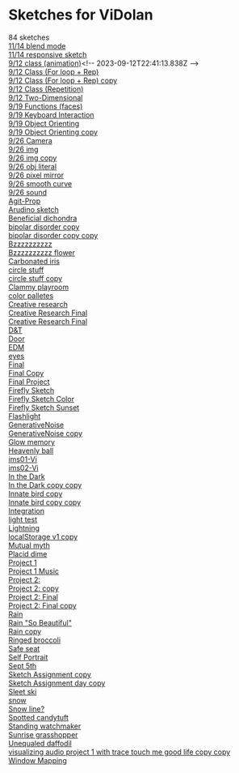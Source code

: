 # Sketches for ViDolan
84 sketches  
[11/14 blend mode](https://editor.p5js.org/ViDolan/sketches/Pl6MTyAfn)<!-- 2023-11-15T00:47:57.224Z -->  
[11/14 responsive sketch](https://editor.p5js.org/ViDolan/sketches/gJVDrVRYu)<!-- 2023-11-15T00:44:33.726Z -->  
[9/12 class (animation)](https://editor.p5js.org/ViDolan/sketches/17QNUThU_)<!-- 2023-09-12T22:41:13.838Z -->  
[9/12 Class (For loop + Rep)](https://editor.p5js.org/ViDolan/sketches/X1lkyJ5wJ)<!-- 2025-03-13T14:31:47.160Z -->  
[9/12 Class (For loop + Rep) copy](https://editor.p5js.org/ViDolan/sketches/Bk7cwvu17)<!-- 2024-02-08T20:56:07.896Z -->  
[9/12 Class (Repetition)](https://editor.p5js.org/ViDolan/sketches/b910JKyQg)<!-- 2023-09-12T22:48:49.645Z -->  
[9/12 Two-Dimensional](https://editor.p5js.org/ViDolan/sketches/dcuZuQnA5)<!-- 2023-09-13T20:22:15.676Z -->  
[9/19 Functions (faces)](https://editor.p5js.org/ViDolan/sketches/XuPbKpYva)<!-- 2023-09-19T22:26:38.086Z -->  
[9/19 Keyboard Interaction](https://editor.p5js.org/ViDolan/sketches/gDYj_EwNy)<!-- 2023-09-19T21:58:25.376Z -->  
[9/19 Object Orienting](https://editor.p5js.org/ViDolan/sketches/5-JtOZSer)<!-- 2023-09-19T23:21:38.205Z -->  
[9/19 Object Orienting copy](https://editor.p5js.org/ViDolan/sketches/AgAQZcipA)<!-- 2023-09-23T00:55:00.571Z -->  
[9/26 Camera](https://editor.p5js.org/ViDolan/sketches/KdF4KjIMk)<!-- 2023-09-27T00:17:42.869Z -->  
[9/26 img](https://editor.p5js.org/ViDolan/sketches/LWqw1ycEh)<!-- 2023-09-26T23:29:32.261Z -->  
[9/26 img copy](https://editor.p5js.org/ViDolan/sketches/E15zEZvHi)<!-- 2023-09-26T23:55:35.034Z -->  
[9/26 obj literal](https://editor.p5js.org/ViDolan/sketches/q_nIOK2Ne)<!-- 2023-09-26T22:11:40.211Z -->  
[9/26 pixel mirror](https://editor.p5js.org/ViDolan/sketches/9m1h69z67)<!-- 2023-09-27T00:17:37.289Z -->  
[9/26 smooth curve](https://editor.p5js.org/ViDolan/sketches/tPx3mSlqV)<!-- 2023-09-26T21:59:51.716Z -->  
[9/26 sound](https://editor.p5js.org/ViDolan/sketches/_iEteZM2v)<!-- 2023-12-12T01:34:34.937Z -->  
[Agit-Prop](https://editor.p5js.org/ViDolan/sketches/aP-lDLmAM)<!-- 2024-03-14T03:15:23.342Z -->  
[Arudino sketch](https://editor.p5js.org/ViDolan/sketches/4iLgaui_Y)<!-- 2023-12-12T03:43:12.854Z -->  
[Beneficial dichondra](https://editor.p5js.org/ViDolan/sketches/ZHQo2LCfk)<!-- 2023-09-15T02:53:44.824Z -->  
[bipolar disorder copy](https://editor.p5js.org/ViDolan/sketches/fOBSA0Kg9)<!-- 2023-12-11T17:12:30.179Z -->  
[bipolar disorder copy copy](https://editor.p5js.org/ViDolan/sketches/_L1pnmV8q)<!-- 2023-12-15T01:13:54.497Z -->  
[Bzzzzzzzzzz](https://editor.p5js.org/ViDolan/sketches/7EdZMl8EP)<!-- 2023-09-24T20:01:51.815Z -->  
[Bzzzzzzzzzz flower](https://editor.p5js.org/ViDolan/sketches/9gIlwInJy)<!-- 2023-09-24T20:01:43.053Z -->  
[Carbonated iris](https://editor.p5js.org/ViDolan/sketches/oOhacyyOZ)<!-- 2023-09-24T19:16:34.806Z -->  
[circle stuff](https://editor.p5js.org/ViDolan/sketches/3UK4DO4I1)<!-- 2024-02-05T19:56:47.756Z -->  
[circle stuff copy](https://editor.p5js.org/ViDolan/sketches/ycU5VSBMm)<!-- 2024-02-05T19:57:12.095Z -->  
[Clammy playroom](https://editor.p5js.org/ViDolan/sketches/7nw1fClac)<!-- 2024-01-28T23:34:47.817Z -->  
[color palletes](https://editor.p5js.org/ViDolan/sketches/WIkV-Q97k)<!-- 2023-10-01T19:08:41.675Z -->  
[Creative research](https://editor.p5js.org/ViDolan/sketches/a53CYfsv1)<!-- 2024-02-08T21:45:34.144Z -->  
[Creative Research Final](https://editor.p5js.org/ViDolan/sketches/p9oKDaoPY)<!-- 2024-04-28T15:51:31.369Z -->  
[Creative Research Final](https://editor.p5js.org/ViDolan/sketches/0G6Xa7k5v-)<!-- 2024-04-18T18:18:04.215Z -->  
[D&T](https://editor.p5js.org/ViDolan/sketches/HUlkgQ5bg)<!-- 2024-04-18T18:17:10.772Z -->  
[Door](https://editor.p5js.org/ViDolan/sketches/zHR3o_x83)<!-- 2024-04-22T19:15:38.970Z -->  
[EDM](https://editor.p5js.org/ViDolan/sketches/2TY6e1REY)<!-- 2023-10-01T23:39:34.965Z -->  
[eyes](https://editor.p5js.org/ViDolan/sketches/2E8JT3Jyk)<!-- 2024-04-19T04:16:01.010Z -->  
[Final](https://editor.p5js.org/ViDolan/sketches/kgEsYHCJ7)<!-- 2024-04-18T22:55:16.127Z -->  
[Final Copy](https://editor.p5js.org/ViDolan/sketches/VbmxZH6l-)<!-- 2024-01-28T22:10:34.706Z -->  
[Final Project](https://editor.p5js.org/ViDolan/sketches/tESlbQPmm)<!-- 2024-12-04T14:41:51.970Z -->  
[Firefly Sketch](https://editor.p5js.org/ViDolan/sketches/gHoJAtaRM)<!-- 2023-09-10T22:37:10.095Z -->  
[Firefly Sketch Color](https://editor.p5js.org/ViDolan/sketches/d1zF8Lc2H)<!-- 2023-09-10T23:23:17.406Z -->  
[Firefly Sketch Sunset](https://editor.p5js.org/ViDolan/sketches/4tHSNm_NL)<!-- 2023-09-10T23:23:33.046Z -->  
[Flashlight](https://editor.p5js.org/ViDolan/sketches/IhteVO2n7)<!-- 2023-09-18T00:05:10.192Z -->  
[GenerativeNoise](https://editor.p5js.org/ViDolan/sketches/79veR7EAq)<!-- 2025-03-26T01:57:10.344Z -->  
[GenerativeNoise copy](https://editor.p5js.org/ViDolan/sketches/iB9-joFWU)<!-- 2025-03-26T02:08:27.812Z -->  
[Glow memory](https://editor.p5js.org/ViDolan/sketches/Jo7NnSJZG)<!-- 2024-04-30T21:21:44.108Z -->  
[Heavenly ball](https://editor.p5js.org/ViDolan/sketches/wdUSZubtf)<!-- 2024-04-28T14:46:01.814Z -->  
[ims01-Vi](https://editor.p5js.org/ViDolan/sketches/kXK6vGmiTt)<!-- 2025-03-13T15:46:08.990Z -->  
[ims02-Vi](https://editor.p5js.org/ViDolan/sketches/ugJpz97jW)<!-- 2025-04-03T14:50:21.784Z -->  
[In the Dark](https://editor.p5js.org/ViDolan/sketches/73qkSHU8y)<!-- 2023-09-18T00:05:02.607Z -->  
[In the Dark copy copy](https://editor.p5js.org/ViDolan/sketches/2_DU3SAsl)<!-- 2023-09-17T22:26:34.684Z -->  
[Innate bird copy](https://editor.p5js.org/ViDolan/sketches/B1DyrldPR)<!-- 2023-12-12T03:41:15.924Z -->  
[Innate bird copy copy](https://editor.p5js.org/ViDolan/sketches/iI2SSpClq)<!-- 2023-12-06T16:49:13.036Z -->  
[Integration](https://editor.p5js.org/ViDolan/sketches/dPuOjGgZQ)<!-- 2024-04-02T04:51:12.173Z -->  
[light test](https://editor.p5js.org/ViDolan/sketches/Xc6g5xmgQ)<!-- 2023-10-01T19:07:05.708Z -->  
[Lightning](https://editor.p5js.org/ViDolan/sketches/j3q8FkBxS)<!-- 2023-09-29T02:27:41.078Z -->  
[localStorage v1 copy](https://editor.p5js.org/ViDolan/sketches/zVaxqBw3G)<!-- 2025-04-03T14:35:12.947Z -->  
[Mutual myth](https://editor.p5js.org/ViDolan/sketches/FKy0zfnMK)<!-- 2024-02-09T00:13:54.201Z -->  
[Placid dime](https://editor.p5js.org/ViDolan/sketches/iYc2_LPCU)<!-- 2023-11-11T18:04:13.861Z -->  
[Project 1](https://editor.p5js.org/ViDolan/sketches/gIzzMMYZa)<!-- 2023-10-02T01:45:59.000Z -->  
[Project 1 Music](https://editor.p5js.org/ViDolan/sketches/4sgWctMJX)<!-- 2023-10-03T03:42:13.118Z -->  
[Project 2:](https://editor.p5js.org/ViDolan/sketches/-oGVB600q)<!-- 2023-11-13T22:35:06.349Z -->  
[Project 2: copy](https://editor.p5js.org/ViDolan/sketches/4Q1Dy6G8N)<!-- 2023-11-13T22:25:35.067Z -->  
[Project 2: Final](https://editor.p5js.org/ViDolan/sketches/dNbJEX69p)<!-- 2023-11-13T22:37:43.036Z -->  
[Project 2: Final copy](https://editor.p5js.org/ViDolan/sketches/mUlPBf99R)<!-- 2024-11-18T23:33:56.640Z -->  
[Rain](https://editor.p5js.org/ViDolan/sketches/6eCO0E3wS)<!-- 2023-09-28T01:51:18.107Z -->  
[Rain "So Beautiful"](https://editor.p5js.org/ViDolan/sketches/d0HOiCIKC)<!-- 2024-01-31T23:52:50.751Z -->  
[Rain copy](https://editor.p5js.org/ViDolan/sketches/SGjoHPp1R)<!-- 2023-09-28T02:43:32.299Z -->  
[Ringed broccoli](https://editor.p5js.org/ViDolan/sketches/G4HUKc9KD)<!-- 2024-10-01T16:49:44.194Z -->  
[Safe seat](https://editor.p5js.org/ViDolan/sketches/d9bR8Q1yc)<!-- 2024-04-02T04:38:08.519Z -->  
[Self Portrait](https://editor.p5js.org/ViDolan/sketches/5Fqtk0eJm)<!-- 2025-03-20T05:37:39.698Z -->  
[Sept 5th](https://editor.p5js.org/ViDolan/sketches/JuIMU-ozB)<!-- 2023-09-05T23:44:50.175Z -->  
[Sketch Assignment copy](https://editor.p5js.org/ViDolan/sketches/UXBlcCTKG)<!-- 2023-09-09T20:01:16.925Z -->  
[Sketch Assignment day copy](https://editor.p5js.org/ViDolan/sketches/cvP8uEhij)<!-- 2023-09-10T21:07:12.080Z -->  
[Sleet ski](https://editor.p5js.org/ViDolan/sketches/CHt1n-Gyw)<!-- 2023-09-09T15:58:56.349Z -->  
[snow](https://editor.p5js.org/ViDolan/sketches/7oz00vDu0)<!-- 2024-04-30T21:48:07.806Z -->  
[Snow line?](https://editor.p5js.org/ViDolan/sketches/SI0xSD_sD)<!-- 2024-04-30T21:56:50.716Z -->  
[Spotted candytuft](https://editor.p5js.org/ViDolan/sketches/rkGD0o7JK)<!-- 2024-04-16T02:00:27.054Z -->  
[Standing watchmaker](https://editor.p5js.org/ViDolan/sketches/HLA2H4NwP)<!-- 2023-12-11T23:15:11.556Z -->  
[Sunrise grasshopper](https://editor.p5js.org/ViDolan/sketches/hkOlPrfat)<!-- 2023-09-15T00:45:17.859Z -->  
[Unequaled daffodil](https://editor.p5js.org/ViDolan/sketches/RtBxCaW9ae)<!-- 2024-04-02T00:43:25.831Z -->  
[visualizing audio project 1 with trace touch me good life copy copy](https://editor.p5js.org/ViDolan/sketches/Z9OPLd4Pl)<!-- 2023-11-13T22:01:55.541Z -->  
[Window Mapping](https://editor.p5js.org/ViDolan/sketches/0X-jDCenj)<!-- 2024-02-15T01:22:11.009Z -->  